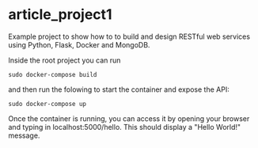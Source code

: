 # article_project1

Example project to show how to to build and design RESTful web services using Python, Flask, Docker and MongoDB.

Inside the root project you can run

```
sudo docker-compose build
```

and then run the folowing to start the container and expose the API:

```
sudo docker-compose up
```

Once the container is running, you can access it by opening your browser and typing in localhost:5000/hello. This should 
display a "Hello World!" message.
